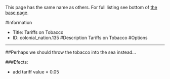 This page has the same name as others. For full listing see bottom of [the base page](tariffs_on_tobacco.md).

#Information
 - Title: Tariffs on Tobacco
 - ID: colonial_nation.135
#Description
Tariffs on Tobacco
#Options

___
##Perhaps we should throw the tobacco into the sea instead...

###Efects:<ul><li>add tariff value = 0.05</li></ul>

